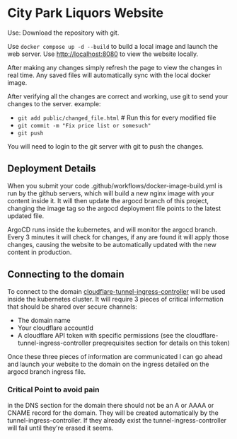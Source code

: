 # City Park Liquors Website

Use: Download the repository with git.

Use `docker compose up -d --build` to build a local image and launch the web server. Use [http://localhost:8080](http://localhost:8080/) to view the website locally.

After making any changes simply refresh the page to view the changes in real time. Any saved files will automatically sync with the local docker image.

After verifying all the changes are correct and working, use git to send your changes to the server.
example:

* `git add public/changed_file.html` # Run this for every modified file
* `git commit -m "Fix price list or somesuch"`
* `git push`


You will need to login to the git server with git to push the changes.


## Deployment Details

When you submit your code .github/workflows/docker-image-build.yml is run by the github servers, which will build a new nginx image with your content inside it. It will then update the argocd branch of this project, changing the image tag so the argocd deployment file points to the latest updated file. 

ArgoCD runs inside the kubernetes, and will monitor the argocd branch. Every 3 minutes it will check for changes, if any are found it will apply those changes, causing the website to be automatically updated with the new content in production.

## Connecting to the domain

To connect to the domain [cloudflare-tunnel-ingress-controller](https://github.com/STRRL/cloudflare-tunnel-ingress-controller) will be used inside the kubernetes cluster. It will require 3 pieces of critical information that should be shared over secure channels:

* The domain name
* Your cloudflare accountId 
* A cloudflare API token with specific permissions (see the cloudflare-tunnel-ingress-controller preqrequisites section for details on this token)

Once these three pieces of information are communicated I can go ahead and launch your website to the domain on the ingress detailed on the argocd branch ingress file.

### Critical Point to avoid pain

in the DNS section for the domain there should not be an A or AAAA or CNAME record for the domain. They will be created automatically by the tunnel-ingress-controller. If they already exist the tunnel-ingress-controller will fail until they're erased it seems.
